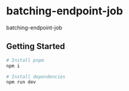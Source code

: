 # batching-endpoint-job
batching-endpoint-job

## Getting Started

```bash
# Install pnpm
npm i

# Install dependencies
npm run dev

```
